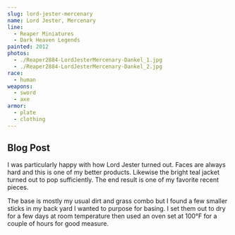 ```yaml
---
slug: lord-jester-mercenary
name: Lord Jester, Mercenary
line:
  - Reaper Miniatures
  - Dark Heaven Legends
painted: 2012
photos:
  - ./Reaper2884-LordJesterMercenary-Dankel_1.jpg
  - ./Reaper2884-LordJesterMercenary-Dankel_2.jpg
race:
  - human
weapons:
  - sword
  - axe
armor:
  - plate
  - clothing
---
```


## Blog Post

I was particularly happy with how Lord Jester turned out. Faces are always hard and this is one of my better products. Likewise the bright teal jacket turned out to pop sufficiently. The end result is one of my favorite recent pieces.

The base is mostly my usual dirt and grass combo but I found a few smaller sticks in my back yard I wanted to purpose for basing. I set them out to dry for a few days at room temperature then used an oven set at 100°F for a couple of hours for good measure.
